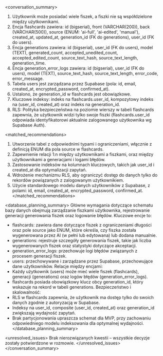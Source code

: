 <conversation_summary>
<decisions>
1. Użytkownik może posiadać wiele fiszek, a fiszki nie są współdzielone między użytkownikami.
2. Encja flashcards zawiera: id (bigserial), front (VARCHAR(200)), back (VARCHAR(500)), source (ENUM: 'ai-full', 'ai-edited', 'manual'), created_at, updated_at, generation_id (FK do generations), user_id (FK do users).
3. Encja generations zawiera: id (bigserial), user_id (FK do users), model (TEXT), generated_count, accepted_unedited_count, accepted_edited_count, source_text_hash, source_text_length, generation_time.
4. Encja generation_error_logs zawiera: id (bigserial), user_id (FK do users), model (TEXT), source_text_hash, source_text_length, error_code, error_message.
5. Tabela users jest zarządzana przez Supabase (pola: id, email, created_at, encrypted_password, confirmed_at).
6. Ustalono, że generation_id w flashcards jest obowiązkowe.
7. Kluczowe indeksy: indeks na flashcards.user_id, kompozytowy indeks na (user_id, created_at) oraz indeks na generation_id.
8. RLS: Polityka bezpieczeństwa na poziomie wierszy w tabeli flashcards zapewnia, że użytkownik widzi tylko swoje fiszki (flashcards.user_id odpowiada identyfikatorowi aktualnie zalogowanego użytkownika wg Supabase Auth).
</decisions>

<matched_recommendations>
1. Utworzenie tabel z odpowiednimi typami i ograniczeniami, włącznie z definicją ENUM dla pola source w flashcards.
2. Zapewnienie relacji 1:n między użytkownikami a fiszkami, oraz między użytkownikami a generacjami i logami błędów.
3. Zastosowanie indeksów na kolumnach kluczowych, takich jak user_id i created_at dla optymalizacji zapytań.
4. Wdrożenie mechanizmu RLS, aby ograniczyć dostęp do danych tylko do rekordów powiązanych z zalogowanym użytkownikiem.
5. Użycie standardowego modelu danych użytkowników z Supabase, z polami: id, email, created_at, encrypted_password, confirmed_at.
</matched_recommendations>

<database_planning_summary>
Główne wymagania dotyczące schematu bazy danych obejmują zarządzanie fiszkami użytkownika, rejestrowanie generacji generowania fiszek oraz logowanie błędów. Kluczowe encje to:
- flashcards: zawiera dane dotyczące fiszek z ograniczeniami długości oraz pole source jako ENUM, które określa, czy fiszka została wygenerowana przez AI (w pełni lub edytowana) lub dodana manualnie.
- generations: rejestruje szczegóły generowania fiszek, takie jak liczba wygenerowanych fiszek oraz statystyki dotyczące akceptacji.
- generation_error_logs: przechowuje logi błędów związanych z procesem generacji fiszek.
- users: przechowywane i zarządzane przez Supabase, przechowujące dane użytkowników.
Relacje między encjami:
- Każdy użytkownik (users) może mieć wiele fiszek (flashcards), generacji (generations) oraz logów błędów (generation_error_logs).
- flashcards posiada obowiązkowy klucz obcy generation_id, który wskazuje na rekord w tabeli generations.
Bezpieczeństwo i skalowalność:
- RLS w flashcards zapewnia, że użytkownik ma dostęp tylko do swoich danych zgodnie z autoryzacją w Supabase.
- Indeksy na user_id, composite (user_id, created_at) oraz generation_id zwiększają wydajność zapytań.
- Brak partycjonowania upraszcza schemat dla MVP, przy zachowaniu odpowiedniego modelu indeksowania dla optymalnej wydajności.
</database_planning_summary>

<unresolved_issues>
Brak nierozwiązanych kwestii – wszystkie decyzje zostały potwierdzone w rozmowie.
</unresolved_issues>
</conversation_summary> 